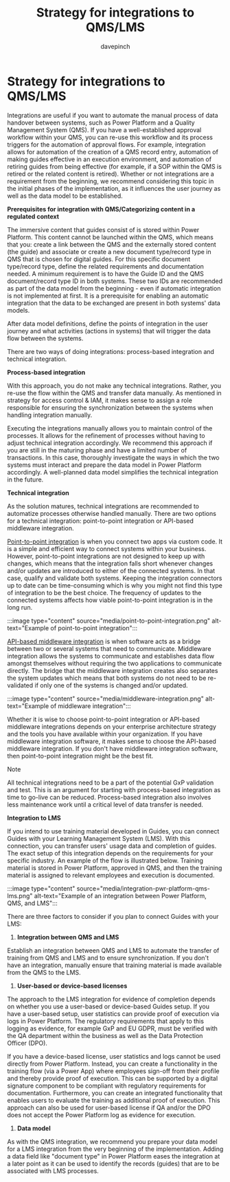 ﻿---
title: Strategy for integrations to QMS/LMS
description: Learn about integrating Power Platform, a Quality Management System (QMS), and  a Learning Management System (LMS)
ms.date: 03/13/2023
ms.topic: conceptual
author: davepinch
ms.author: davepinch
ms-reviewer: m-hartmann
---

# Strategy for integrations to QMS/LMS

Integrations are useful if you want to automate the manual process of data handover between systems, such as Power Platform and a Quality Management System (QMS). If you have a well-established approval workflow within your QMS, you can re-use this workflow and its process triggers for the automation of approval flows. For example, integration allows for automation of the creation of a QMS record entry, automation of making guides effective in an execution environment, and automation of retiring guides from being effective (for example, if a SOP within the QMS is retired or the related content is retired). Whether or not integrations are a requirement from the beginning, we recommend considering this topic in the initial phases of the implementation, as it influences the user journey as well as the data model to be established.

**Prerequisites for integration with QMS/Categorizing content in a regulated context**

The immersive content that guides consist of is stored within Power Platform. This content cannot be launched within the QMS, which means that you: create a link between the QMS and the externally stored content (the guide) and associate or create a new document type/record type in QMS that is chosen for digital guides. For this specific document type/record type, define the related requirements and documentation needed. A minimum requirement is to have the Guide ID and the QMS document/record type ID in both systems. These two IDs are recommended as part of the data model from the beginning - even if automatic integration is not implemented at first. It is a prerequisite for enabling an automatic integration that the data to be exchanged are present in both systems' data models.

After data model definitions, define the points of integration in the user journey and what activities (actions in systems) that will trigger the data flow between the systems.

There are two ways of doing integrations: process-based integration and technical integration.

**Process-based integration**

With this approach, you do not make any technical integrations. Rather, you re-use the flow within the QMS and transfer data manually. As mentioned in strategy for access control & IAM, it makes sense to assign a role responsible for ensuring the synchronization between the systems when handling integration manually.

Executing the integrations manually allows you to maintain control of the processes. It allows for the refinement of processes without having to adjust technical integration accordingly. We recommend this approach if you are still in the maturing phase and have a limited number of transactions. In this case, thoroughly investigate the ways in which the two systems must interact and prepare the data model in Power Platform accordingly. A well-planned data model simplifies the technical integration in the future.

**Technical integration**

As the solution matures, technical integrations are recommended to automatize processes otherwise handled manually. There are two options for a technical integration: point-to-point integration or API-based middleware integration.

<u>Point-to-point integration</u> is when you connect two apps via custom code. It is a simple and efficient way to connect systems within your business. However, point-to-point integrations are not designed to keep up with changes, which means that the integration falls short whenever changes and/or updates are introduced to either of the connected systems. In that case, qualify and validate both systems. Keeping the integration connectors up to date can be time-consuming which is why you might not find this type of integration to be the best choice. The frequency of updates to the connected systems affects how viable point-to-point integration is in the long run.

:::image type="content" source="media/point-to-point-integration.png" alt-text="Example of point-to-point integration":::

<u>API-based middleware integration</u> is when software acts as a bridge between two or several systems that need to communicate. Middleware integration allows the systems to communicate and establishes data flow amongst themselves without requiring the two applications to communicate directly. The bridge that the middleware integration creates also separates the system updates which means that both systems do not need to be re-validated if only one of the systems is changed and/or updated.

:::image type="content" source="media/middleware-integration.png" alt-text="Example of middleware integration":::

Whether it is wise to choose point-to-point integration or API-based middleware integrations depends on your enterprise architecture strategy and the tools you have available within your organization. If you have middleware integration software, it makes sense to choose the API-based middleware integration. If you don't have middleware integration software, then point-to-point integration might be the best fit.

> [!NOTE]
> All technical integrations need to be a part of the potential GxP validation and test. This is an argument for starting with process-based integration as time to go-live can be reduced. Process-based integration also involves less maintenance work until a critical level of data transfer is needed.

**Integration to LMS**

If you intend to use training material developed in Guides, you can connect Guides with your Learning Management System (LMS). With this connection, you can transfer users' usage data and completion of guides. The exact setup of this integration depends on the requirements for your specific industry. An example of the flow is illustrated below. Training material is stored in Power Platform, approved in QMS, and then the training material is assigned to relevant employees and execution is documented.

:::image type="content" source="media/integration-pwr-platform-qms-lms.png" alt-text="Example of an integration between Power Platform, QMS, and LMS":::

There are three factors to consider if you plan to connect Guides with your LMS:

1. **Integration between QMS and LMS**

Establish an integration between QMS and LMS to automate the transfer of training from QMS and LMS and to ensure synchronization. If you don't have an integration, manually ensure that training material is made available from the QMS to the LMS.

1. **User-based or device-based licenses**

The approach to the LMS integration for evidence of completion depends on whether you use a user-based or device-based Guides setup. If you have a user-based setup, user statistics can provide proof of execution via logs in Power Platform. The regulatory requirements that apply to this logging as evidence, for example GxP and EU GDPR, must be verified with the QA department within the business as well as the Data Protection Officer (DPO).  
  
If you have a device-based license, user statistics and logs cannot be used directly from Power Platform. Instead, you can create a functionality in the training flow (via a Power App) where employees sign-off from their profile and thereby provide proof of execution. This can be supported by a digital signature component to be compliant with regulatory requirements for documentation. Furthermore, you can create an integrated functionality that enables users to evaluate the training as additional proof of execution. This approach can also be used for user-based license if QA and/or the DPO does not accept the Power Platform log as evidence for execution.

1. **Data model**

As with the QMS integration, we recommend you prepare your data model for a LMS integration from the very beginning of the implementation. Adding a data field like "document type" in Power Platform eases the integration at a later point as it can be used to identify the records (guides) that are to be associated with LMS processes.
